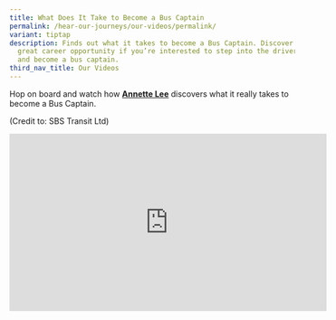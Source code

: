 ```yaml
---
title: What Does It Take to Become a Bus Captain
permalink: /hear-our-journeys/our-videos/permalink/
variant: tiptap
description: Finds out what it takes to become a Bus Captain. Discover a wheely
  great career opportunity if you’re interested to step into the driver’s seat
  and become a bus captain.
third_nav_title: Our Videos
---
```

<p>Hop on board and watch how <strong><a href="https://www.facebook.com/annetterochellelee?__cft__[0]=AZV7C8z2NM4ALI5_kz77MsoKLNaHxnRZHcPWjJ9Wn1JJMBuTpUjmxZoJ1z1PwKoLtPPCaDUum5akPw2Xn8ve6wuwaXRaySZjQReCgPpUCUaGEenu5epQkBlO1dtamxaQpQe9em8Krxnp_X6iPBnlzXaB0v1hRJrZw187hnvEBoFaqnb8eZ53Ia8M21snOnXkVmQ&amp;__tn__=-]K-R" class="x1i10hfl xjbqb8w x6umtig x1b1mbwd xaqea5y xav7gou x9f619 x1ypdohk xt0psk2 xe8uvvx xdj266r x11i5rnm xat24cr x1mh8g0r xexx8yu x4uap5 x18d9i69 xkhd6sd x16tdsg8 x1hl2dhg xggy1nq x1a2a7pz xt0b8zv xzsf02u x1s688f" rel="noopener noreferrer nofollow" target="_blank">Annette Lee</a></strong> discovers
what it really takes to become a Bus Captain.</p>
<p>(Credit to: SBS Transit Ltd)</p>
<div class="iframe-wrapper">
<iframe style="border:none;overflow:hidden" height="314" width="560" allowfullscreen="true" frameborder="0" src="https://www.facebook.com/plugins/video.php?height=314&amp;href=https%3A%2F%2Fwww.facebook.com%2FSBSTcareers%2Fvideos%2F3460525090905561%2F&amp;show_text=false&amp;width=560&amp;t=0"></iframe>
</div>
<p></p>